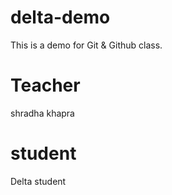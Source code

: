 # delta-demo
This is a demo for Git &amp; Github class.
# Teacher
shradha khapra

# student
Delta student
